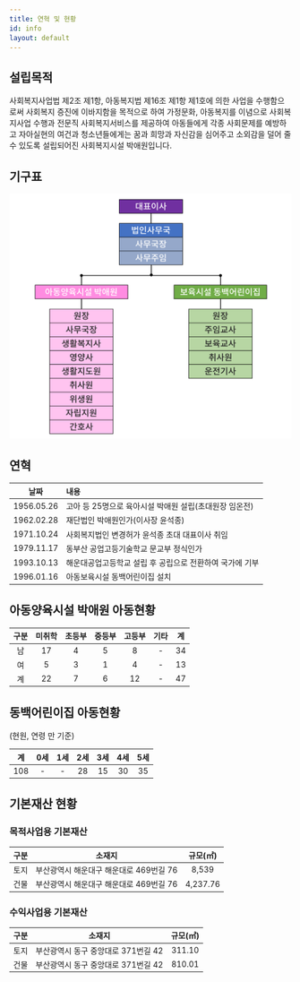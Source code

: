 ```yaml
---
title: 연혁 및 현황
id: info
layout: default
---
```


## 설립목적

사회복지사업법 제2조 제1항, 아동복지법 제16조 제1항 제1호에 의한 사업을
수행함으로써 사회복지 증진에 이바지함을 목적으로 하여 가정문화, 아동복지를
이념으로 사회복지사업 수행과 전문직 사회복지서비스를 제공하여 아동들에게 각종
사회문제를 예방하고 자아실현의 여건과 청소년들에게는 꿈과 희망과 자신감을
심어주고 소외감을 덜어 줄 수 있도록 설립되어진 사회복지시설 박애원입니다.

## 기구표

![](images/organization.png)

## 연혁

날짜 | 내용
:-: | :--
1956.05.26 | 고아 등 25명으로 육아시설 박애원 설립(초대원장 임온전)
1962.02.28 | 재단법인 박애원인가(이사장 윤석종)
1971.10.24 | 사회복지법인 변경허가 윤석종 초대 대표이사 취임
1979.11.17 | 동부산 공업고등기술학교 문교부 정식인가
1993.10.13 | 해운대공업고등학교 설립 후 공립으로 전환하여 국가에 기부
1996.01.16 | 아동보육시설 동백어린이집 설치

## 아동양육시설 박애원 아동현황

구분 | 미취학 | 초등부 | 중등부 | 고등부 | 기타 | 계
:-: | :-: | :-: | :-: | :-: | :-: | :-:
남 | 17 | 4 | 5 | 8 | - | 34
여 | 5 | 3 | 1 | 4 | - | 13
계 | 22 | 7 | 6 | 12 | - | 47

## 동백어린이집 아동현황

(현원, 연령 만 기준)

계 | 0세 | 1세 | 2세 | 3세 | 4세 | 5세
:-: | :-: | :-: | :-: | :-: | :-: | :-:
108 | - | - | 28 | 15 | 30 | 35

## 기본재산 현황

### 목적사업용 기본재산

구분 | 소재지 | 규모(㎡)
:-: | :-: | :-:
토지 | 부산광역시 해운대구 해운대로 469번길 76 | 8,539
건물 | 부산광역시 해운대구 해운대로 469번길 76 | 4,237.76

### 수익사업용 기본재산

구분 | 소재지 | 규모(㎡)
:-: | :-: | :-:
토지 | 부산광역시 동구 중앙대로 371번길 42 | 311.10
건물 | 부산광역시 동구 중앙대로 371번길 42 | 810.01
